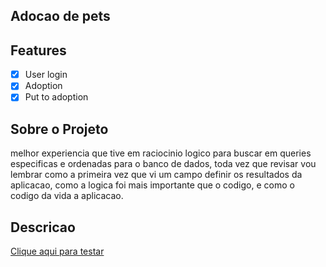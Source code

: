## Adocao de pets

## Features

- [x] User login
- [x] Adoption
- [x] Put to adoption

## Sobre o Projeto

melhor experiencia que tive em raciocinio logico para buscar em queries especificas e ordenadas para o banco de dados, toda vez que revisar vou lembrar como a primeira vez que vi um campo definir os resultados da aplicacao, como a logica foi mais importante que o codigo, e como o codigo da vida a aplicacao.

## Descricao

<a href="https://adote-um-pet-mu.vercel.app/">Clique aqui para testar</a>

